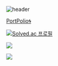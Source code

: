 
![header](https://capsule-render.vercel.app/api?type=Rect&fontcolor=333333&color=EEA4BB&height=20&section=header)

[PortPolio🌀](https://www.notion.so/YaeEun-s-PortPolio-6340c35bf14e4b5fb5995a9299741d8e?pvs=4)

 [![Solved.ac
프로필](http://mazassumnida.wtf/api/mini/generate_badge?boj=nye020308)](https://solved.ac/nye020308)</a>

<a href="https://hits.seeyoufarm.com"><img src="https://hits.seeyoufarm.com/api/count/incr/badge.svg?url=https%3A%2F%2Fgithub.com%2Fyaeun&count_bg=%23D1ACC7&title_bg=%23D1ACC7&icon=github.svg&icon_color=%23E7E7E7&title=&edge_flat=true"/></a>


<img src="https://github-readme-stats.vercel.app/api?username=yaeun&show_icons=true&theme=date_night">




